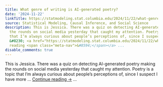 ```yaml
---
title: What genre of writing is AI-generated poetry?
date: '2024-11-22'
linkTitle: https://statmodeling.stat.columbia.edu/2024/11/22/what-genre-of-writing-is-ai-generated-poetry/
source: Statistical Modeling, Causal Inference, and Social Science
description: This is Jessica. There was a quiz on detecting AI-generated poetry making
  the rounds on social media yesterday that caught my attention. Poetry is a topic
  that I’m always curious about people’s perceptions of, since I suspect I have more
  &#8230; <a href="https://statmodeling.stat.columbia.edu/2024/11/22/what-genre-of-writing-is-ai-generated-poetry/">Continue
  reading <span class="meta-nav">&#8594;</span></a> ...
disable_comments: true
---
```

This is Jessica. There was a quiz on detecting AI-generated poetry making the rounds on social media yesterday that caught my attention. Poetry is a topic that I’m always curious about people’s perceptions of, since I suspect I have more &#8230; <a href="https://statmodeling.stat.columbia.edu/2024/11/22/what-genre-of-writing-is-ai-generated-poetry/">Continue reading <span class="meta-nav">&#8594;</span></a> ...